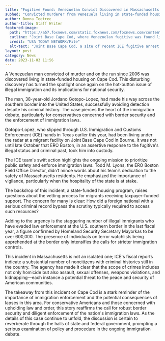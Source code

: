```yaml
---
title: "Fugitive Found: Venezuelan Convict Discovered in Massachusetts State Housing"
subhed: "Convicted murderer from Venezuela living in state-funded housing raises security concerns."
author: Donna Teetree
author-title: Staff Writer
featured-image: 
  path: "https://a57.foxnews.com/static.foxnews.com/foxnews.com/content/uploads/2023/04/720/405/Teixeira-Pentagon-Leak_31.jpg?ve=1&tl=1"
  cutline: "Joint Base Cape Cod, where Venezuelan fugitive was found living in state-funded migrant housing."
  credit: "USA TODAY NETWORK/File"
  alt-text: "Joint Base Cape Cod, a site of recent ICE fugitive arrest."
layout: post
category: News
date: 2023-11-03 11:56
---
```


A Venezuelan man convicted of murder and on the run since 2006 was discovered living in state-funded housing on Cape Cod. This disturbing discovery has turned the spotlight once again on the hot-button issue of illegal immigration and its implications for national security.

The man, 38-year-old Jordano Gotopo-Lopez, had made his way across the southern border into the United States, successfully avoiding detection despite his criminal history. The case pierces the heart of the immigration debate, particularly for conservatives concerned with border security and the enforcement of immigration laws.

Gotopo-Lopez, who slipped through U.S. Immigration and Customs Enforcement (ICE) hands in Texas earlier this year, had been living under the radar at a migrant facility on Joint Base Cape Cod in Bourne. It was not until late October that ERO Boston, in an assertive response to the fugitive's illegal status and criminal past, took him into custody.

The ICE team's swift action highlights the ongoing mission to prioritize public safety and enforce immigration laws. Todd M. Lyons, the ERO Boston Field Office Director, didn’t mince words about his team’s dedication to the safety of Massachusetts residents. He emphasized the importance of vigilance, particularly when the hospitality of the state is at stake.

The backdrop of this incident, a state-funded housing program, raises questions about the vetting process for migrants receiving taxpayer-funded support. The concern for many is clear: How did a foreign national with a serious criminal record bypass the scrutiny typically required to access such resources?

Adding to the urgency is the staggering number of illegal immigrants who have evaded law enforcement at the U.S. southern border in the last fiscal year, a figure confirmed by Homeland Security Secretary Mayorkas to be over 600,000. The presence of individuals on terror watchlists being apprehended at the border only intensifies the calls for stricter immigration controls.

This incident in Massachusetts is not an isolated one; ICE's fiscal reports indicate a substantial number of noncitizens with criminal histories still in the country. The agency has made it clear that the scope of crimes includes not only homicide but also assault, sexual offenses, weapons violations, and kidnapping—each instance a potential threat to the peace and security of American communities.

The takeaway from this incident on Cape Cod is a stark reminder of the importance of immigration enforcement and the potential consequences of lapses in this area. For conservative Americans and those concerned with upholding law and order, this story reaffirms the call for robust border security and diligent enforcement of the nation's immigration laws. As the details of this case continue to unfold, the discussion is certain to reverberate through the halls of state and federal government, prompting a serious examination of policy and procedure in the ongoing immigration debate.
